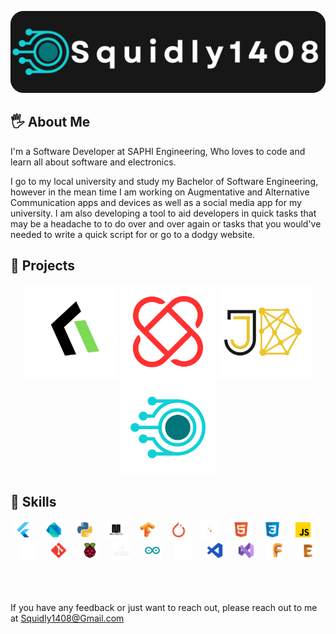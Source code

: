 
![Logo](https://raw.githubusercontent.com/Squidly1408/Squidly1408/refs/heads/main/images/Squidly1408%20banner%20(Black%20Button%20Background).png)

## 🖐️ About Me
I'm a Software Developer at SAPHI Engineering, Who loves to code and learn all about software and electronics.

I go to my local university and study my Bachelor of Software Engineering, however in the mean time I am working on Augmentative and Alternative Communication apps and devices as well as a social media app for my university. I am also developing a tool to aid developers in quick tasks that may be a headache to to do over and over again or tasks that you would've needed to write a quick script for or go to a dodgy website.

## 🚀 Projects
<div align="center">
  <img src="images/projects/strocoge.png"height="150" onclick="travel('https://github.com/Squidly1408/Strocoge')">
  <img src="images/projects/luvium.png" height="150" onclick="travel('https://github.com/Squidly1408/fic')">
  <img src="images/projects/aac_app.png" height="150" onclick="travel('https://github.com/Squidly1408/aaca')">
  <img src="images/projects/portfolio.png" height="150" onclick="travel('https://github.com/Squidly1408/Squidly-s_Folder_Tools')">
</div>

## 📒 Skills
<div align="center">
  <img src="images/skills/flutter.png" height="30" alt="flutter logo"  />
  <img width="12" />
  <img src="images/skills/dart.png" height="30" alt="dart logo"  />
  <img width="12" />
  <img src="images/skills/python.png" height="30" alt="python logo"  />
  <img width="12" />
  <img src="images/skills/micropython.png" height="30" alt="micro python logo"  />
  <img width="12" />
  <img src="images/skills/tensorflow.png" height="30" alt="tensorflow logo"  />
  <img width="12" />
  <img src="images/skills/pyTorch.png" height="30" alt="pytorch logo"  />
  <img width="12" />
  <img src="images/skills/pandas.png" height="30" alt="pandas logo"  />
  <img width="12" />
  <img src="images/skills/html.png" height="30" alt="html5 logo"  />
  <img width="12" />
  <img src="images/skills/css.png" height="30" alt="css logo"  />
  <img width="12" />
  <img src="images/skills/js.png" height="30" alt="javascript logo"  />
  <img width="12" />
  <img src="images/skills/github.png" height="30" alt="github logo"  />
  <img width="12" />
  <img src="images/skills/git.png" height="30" alt="git logo"  />
  <img width="12" />
  <img src="images/skills/rpi.png" height="30" alt="raspberry pi logo"  />
  <img width="12" />
  <img src="images/skills/adafruit.png" height="30" alt="adafruit logo"  />
  <img width="12" />
  <img src="images/skills/arduino.png" height="30" alt="arduino logo"  />
  <img width="12" />
  <img src="images/skills/linux.png" height="30" alt="linux logo"  />
  <img width="12" />
  <img src="images/skills/vsc.png" height="30" alt="visual studio code logo"  />
  <img width="12" />
  <img src="images/skills/vs.png" height="30" alt="visual studio logo"  />
  <img width="12" />
  <img src="images/skills/fusion360.png" height="30" alt="fusion 360 logo"  />
  <img width="12" />
  <img src="images/skills/eagle.png" height="30" alt="autodesk eagle logo"  />
</div>

\
\
\
If you have any feedback or just want to reach out, please reach out to me at Squidly1408@Gmail.com

